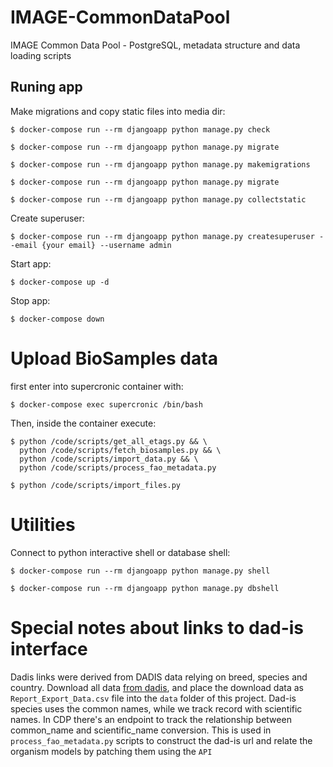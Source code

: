 # IMAGE-CommonDataPool

IMAGE Common Data Pool - PostgreSQL, metadata structure and data loading scripts

## Runing app


Make migrations and copy static files into media dir:

```
$ docker-compose run --rm djangoapp python manage.py check

$ docker-compose run --rm djangoapp python manage.py migrate

$ docker-compose run --rm djangoapp python manage.py makemigrations

$ docker-compose run --rm djangoapp python manage.py migrate

$ docker-compose run --rm djangoapp python manage.py collectstatic
```

Create superuser:

```
$ docker-compose run --rm djangoapp python manage.py createsuperuser --email {your email} --username admin
```

Start app:

```
$ docker-compose up -d
```

Stop app:

```
$ docker-compose down
```

# Upload BioSamples data

first enter into supercronic container with:

```
$ docker-compose exec supercronic /bin/bash
```

Then, inside the container execute:

```
$ python /code/scripts/get_all_etags.py && \
  python /code/scripts/fetch_biosamples.py && \
  python /code/scripts/import_data.py && \
  python /code/scripts/process_fao_metadata.py

$ python /code/scripts/import_files.py
```

# Utilities

Connect to python interactive shell or database shell:

```
$ docker-compose run --rm djangoapp python manage.py shell

$ docker-compose run --rm djangoapp python manage.py dbshell
```

# Special notes about links to dad-is interface

Dadis links were derived from DADIS data relying on breed, species and country.
Download all data [from dadis](http://www.fao.org/dad-is/dataexport/en/), and place
the download data as `Report_Export_Data.csv` file into the `data` folder of
this project. Dad-is species uses the common names, while we track record with
scientific names. In CDP there's an endpoint to track the relationship between
common_name and scientific_name conversion. This is used in `process_fao_metadata.py`
scripts to construct the dad-is url and relate the organism models by patching
them using the `API`
